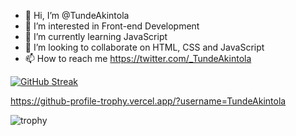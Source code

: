 - 👋 Hi, I’m @TundeAkintola
- 👀 I’m interested in Front-end Development 
- 🌱 I’m currently learning JavaScript 
- 💞️ I’m looking to collaborate on HTML, CSS and JavaScript
- 📫 How to reach me https://twitter.com/_TundeAkintola

<!---
TundeAkintola/TundeAkintola is a ✨ special ✨ repository because its `README.md` (this file) appears on your GitHub profile.
You can click the Preview link to take a look at your changes.
--->

[![GitHub Streak](https://streak-stats.demolab.com?user=TundeAkintola&theme=highcontrast)](https://git.io/streak-stats)

https://github-profile-trophy.vercel.app/?username=TundeAkintola

![trophy](https://github-profile-trophy.vercel.app/?username=TundeAkintola&theme=onedark)